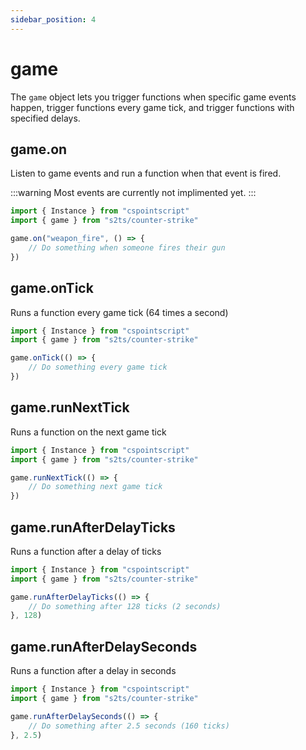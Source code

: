 ```yaml
---
sidebar_position: 4
---
```


# game

The `game` object lets you trigger functions when specific game events happen, trigger functions every game tick, and trigger functions with specified delays.

## game.on

Listen to game events and run a function when that event is fired.

:::warning
Most events are currently not implimented yet.
:::

```ts title="Trigger a function on the weapon_fire event"
import { Instance } from "cspointscript"
import { game } from "s2ts/counter-strike"

game.on("weapon_fire", () => {
    // Do something when someone fires their gun
})
```

## game.onTick

Runs a function every game tick (64 times a second)

```ts title="Run a function every game tick"
import { Instance } from "cspointscript"
import { game } from "s2ts/counter-strike"

game.onTick(() => {
    // Do something every game tick
})
```

## game.runNextTick

Runs a function on the next game tick

```ts title="Run a function on the next game tick"
import { Instance } from "cspointscript"
import { game } from "s2ts/counter-strike"

game.runNextTick(() => {
    // Do something next game tick
})
```

## game.runAfterDelayTicks

Runs a function after a delay of ticks

```ts title="Run a function after a delay of ticks"
import { Instance } from "cspointscript"
import { game } from "s2ts/counter-strike"

game.runAfterDelayTicks(() => {
    // Do something after 128 ticks (2 seconds)
}, 128)
```

## game.runAfterDelaySeconds

Runs a function after a delay in seconds

```ts title="Run a function after a delay in seconds"
import { Instance } from "cspointscript"
import { game } from "s2ts/counter-strike"

game.runAfterDelaySeconds(() => {
    // Do something after 2.5 seconds (160 ticks)
}, 2.5)
```